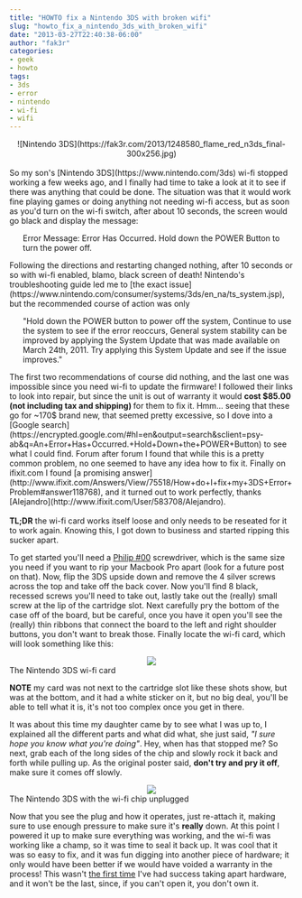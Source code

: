 ```yaml
---
title: "HOWTO fix a Nintendo 3DS with broken wifi"
slug: "howto_fix_a_nintendo_3ds_with_broken_wifi"
date: "2013-03-27T22:40:38-06:00"
author: "fak3r"
categories:
- geek
- howto
tags:
- 3ds
- error
- nintendo
- wi-fi
- wifi
---
```


<div align="center">
![Nintendo 3DS](https://fak3r.com/2013/1248580_flame_red_n3ds_final-300x256.jpg)
</div>
<br>So my son's [Nintendo 3DS](https://www.nintendo.com/3ds) wi-fi stopped working a few weeks ago, and I finally had time to take a look at it to see if there was anything that could be done. The situation was that it would work fine playing games or doing anything not needing wi-fi access, but as soon as you'd turn on the wi-fi switch, after about 10 seconds, the screen would go black and display the message: 
<ul>Error Message: Error Has Occurred. Hold down the POWER Button to turn the power off.</ul>
Following the directions and restarting changed nothing, after 10 seconds or so with wi-fi enabled, blamo, black screen of death! Nintendo's troubleshooting guide led me to [the exact issue](https://www.nintendo.com/consumer/systems/3ds/en_na/ts_system.jsp), but the recommended course of action was only 
<ul>"Hold down the POWER button to power off the system, Continue to use the system to see if the error reoccurs, General system stability can be improved by applying the System Update that was made available on March 24th, 2011. Try applying this System Update and see if the issue improves."</ul>
The first two recommendations of course did nothing, and the last one was impossible since you need wi-fi to update the firmware! I followed their links to look into repair, but since the unit is out of warranty it would <b>cost $85.00 (not including tax and shipping) </b>for them to fix it. Hmm... seeing that these go for ~170$ brand new, that seemed pretty excessive, so I dove into a [Google search](https://encrypted.google.com/#hl=en&output=search&sclient=psy-ab&q=An+Error+Has+Occurred.+Hold+Down+the+POWER+Button) to see what I could find. Forum after forum I found that while this is a pretty common problem, no one seemed to have any idea how to fix it. Finally on ifixit.com I found [a promising answer](http://www.ifixit.com/Answers/View/75518/How+do+I+fix+my+3DS+Error+Problem#answer118768), and it turned out to work perfectly, thanks [Alejandro](http://www.ifixit.com/User/583708/Alejandro). <br><br><b>TL;DR</b> the wi-fi card works itself loose and only needs to be reseated for it to work again. Knowing this, I got down to business and started ripping this sucker apart.

<!-- more -->

To get started you'll need a [Philip #00](http://www.ifixit.com/Tools/Phillips-00-Screwdriver/IF145-006) screwdriver, which is the same size you need if you want to rip your Macbook Pro apart (look for a future post on that). Now, flip the 3DS upside down and remove the 4 silver screws across the top and take off the back cover. Now you'll find 8 black, recessed screws you'll need to take out, lastly take out the (really) small screw at the lip of the cartridge slot. Next carefully pry the bottom of the case off of the board, but be careful, once you have it open you'll see the (really) thin ribbons that connect the board to the left and right shoulder buttons, you don't want to break those. Finally locate the wi-fi card, which will look something like this:

<div align="center">
<img src="https://fak3r.com/2013/231194-1-300x219.jpg" border="0"><br>
</div>
The Nintendo 3DS wi-fi card<br>

<b>NOTE</b> my card was not next to the cartridge slot like these shots show, but was at the bottom, and it had a white sticker on it, but no big deal, you'll be able to tell what it is, it's not too complex once you get in there.

It was about this time my daughter came by to see what I was up to, I explained all the different parts and what did what, she just said, _"I sure hope you know what you're doing"_. Hey, when has that stopped me? So next, grab each of the long sides of the chip and slowly rock it back and forth while pulling up. As the original poster said, **don't try and pry it off**, make sure it comes off slowly.

<div align="center">
<img src="https://fak3r.com/2013/231421-2-300x220.jpg" border="0"><br>
</div>
The Nintendo 3DS with the wi-fi chip unplugged<br>

Now that you see the plug and how it operates, just re-attach it, making sure to use enough pressure to make sure it's **really** down. At this point I powered it up to make sure everything was working, and the wi-fi was working like a champ, so it was time to seal it back up. It was cool that it was so easy to fix, and it was fun digging into another piece of hardware; it only would have been better if we would have voided a warranty in the process! This wasn't [the first time](http://fak3r.com/2007/05/29/howto-fix-a-g3-ibook-with-a-bad-logic-board-for-26-cents/) I've had success taking apart hardware, and it won't be the last, since, if you can't open it, you don't own it.
